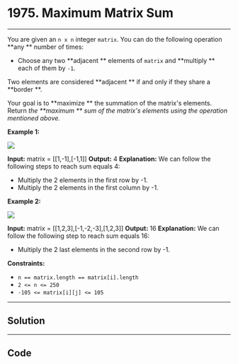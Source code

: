 # 1975. Maximum Matrix Sum

---

You are given an `n x n` integer `matrix`. You can do the following operation **any ** number of times:

  * Choose any two **adjacent ** elements of `matrix` and **multiply ** each of them by `-1`.



Two elements are considered **adjacent ** if and only if they share a **border **.

Your goal is to **maximize ** the summation of the matrix's elements. Return _the **maximum ** sum of the matrix's elements using the operation mentioned above._

 

**Example 1:**

![](https://assets.leetcode.com/uploads/2021/07/16/pc79-q2ex1.png)


**Input:** matrix = [[1,-1],[-1,1]]
**Output:** 4
**Explanation:** We can follow the following steps to reach sum equals 4:
- Multiply the 2 elements in the first row by -1.
- Multiply the 2 elements in the first column by -1.


**Example 2:**

![](https://assets.leetcode.com/uploads/2021/07/16/pc79-q2ex2.png)


**Input:** matrix = [[1,2,3],[-1,-2,-3],[1,2,3]]
**Output:** 16
**Explanation:** We can follow the following step to reach sum equals 16:
- Multiply the 2 last elements in the second row by -1.


 

**Constraints:**

  * `n == matrix.length == matrix[i].length`
  * `2 <= n <= 250`
  * `-105 <= matrix[i][j] <= 105`

---

## Solution



---

## Code
```python


```
